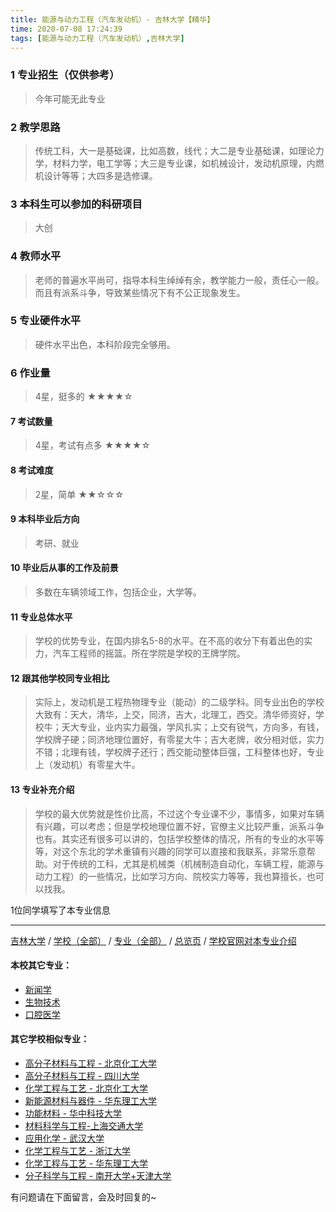 ```yaml
---
title: 能源与动力工程（汽车发动机）- 吉林大学【精华】
time: 2020-07-08 17:24:39
tags: [能源与动力工程（汽车发动机）,吉林大学]
---
```

### 1 专业招生（仅供参考）  
> 今年可能无此专业


### 2 教学思路
> 传统工科，大一是基础课，比如高数，线代；大二是专业基础课，如理论力学，材料力学，电工学等；大三是专业课，如机械设计，发动机原理，内燃机设计等等；大四多是选修课。


### 3 本科生可以参加的科研项目
>  大创


### 4 教师水平
> 老师的普遍水平尚可，指导本科生绰绰有余，教学能力一般，责任心一般。而且有派系斗争，导致某些情况下有不公正现象发生。


### 5 专业硬件水平
> 硬件水平出色，本科阶段完全够用。


### 6 作业量
>4星，挺多的
★★★★☆


#### 7 考试数量
>4星，考试有点多
★★★★☆


#### 8 考试难度
> 2星，简单
★★☆☆☆


#### 9 本科毕业后方向
> 考研、就业


#### 10 毕业后从事的工作及前景
> 多数在车辆领域工作，包括企业，大学等。


#### 11 专业总体水平
> 学校的优势专业，在国内排名5-8的水平。在不高的收分下有着出色的实力，汽车工程师的摇篮。所在学院是学校的王牌学院。


#### 12 跟其他学校同专业相比
> 实际上，发动机是工程热物理专业（能动）的二级学科。同专业出色的学校大致有：天大，清华，上交，同济，吉大，北理工，西交。清华师资好，学校牛；天大专业，业内实力最强，学风扎实；上交有锐气，方向多，有钱，学校牌子硬；同济地理位置好，有零星大牛；吉大老牌，收分相对低，实力不错；北理有钱，学校牌子还行；西交能动整体巨强，工科整体也好，专业上（发动机）有零星大牛。


#### 13 专业补充介绍
> 学校的最大优势就是性价比高，不过这个专业课不少，事情多，如果对车辆有兴趣，可以考虑；但是学校地理位置不好，官僚主义比较严重，派系斗争也有。其实还有很多可以讲的，包括学校整体的情况，所有的专业的水平等等，对这个东北的学术重镇有兴趣的同学可以直接和我联系，非常乐意帮助。对于传统的工科，尤其是机械类（机械制造自动化，车辆工程，能源与动力工程）的一些情况，比如学习方向、院校实力等等，我也算擅长，也可以找我。

1位同学填写了本专业信息
***
[吉林大学](https://univgo.github.io/2020/07/08/ae826c27bf7a) / [学校（全部）](https://univgo.github.io/2020/07/08/3efa6bcca419) / [专业（全部）](https://univgo.github.io/2020/07/08/2d4c6d3552c2) / [总览页](https://univgo.github.io/2020/07/08/445daeb4fa00) / [学校官网对本专业介绍](http://auto.jlu.edu.cn/%E4%BA%BA%E6%89%8D%E5%9F%B9%E5%85%BB/%E6%9C%AC%E7%A7%91%E7%94%9F%E5%9F%B9%E5%85%BB/%E8%83%BD%E6%BA%90%E4%B8%8E%E5%8A%A8%E5%8A%9B%E5%B7%A5%E7%A8%8B%EF%BC%88%E6%B1%BD%E8%BD%A6%E5%8F%91%E5%8A%A8%E6%9C%BA%EF%BC%89%E4%B8%93%E4%B8%9A/)
#### 本校其它专业：
- [新闻学](https://univgo.github.io/2020/07/08/1297f09fee45)
- [生物技术](https://univgo.github.io/2020/07/08/0d127698a8aa)
- [口腔医学](https://univgo.github.io/2020/07/08/7a83d0ecf99d)

#### 其它学校相似专业：
- [高分子材料与工程 - 北京化工大学](https://univgo.github.io/2020/07/08/077d326808ab)
- [高分子材料与工程 - 四川大学](https://univgo.github.io/2020/07/08/81f8ee185b5e )
- [化学工程与工艺 - 北京化工大学](https://univgo.github.io/2020/07/08/27057f73c283 )
- [新能源材料与器件 - 华东理工大学](https://univgo.github.io/2020/07/08/5c64dcf7f680)
- [功能材料 - 华中科技大学](https://univgo.github.io/2020/07/08/5fd0d99fa322)
- [材料科学与工程-上海交通大学](https://univgo.github.io/2020/07/08/f5e99e8fbc41)
- [应用化学 - 武汉大学](https://univgo.github.io/2020/07/08/111bbd38bb69)
- [化学工程与工艺 - 浙江大学](https://univgo.github.io/2020/07/08/089b04ed4213)
- [化学工程与工艺 - 华东理工大学](https://univgo.github.io/2020/07/08/01ff842a6f1f)
- [分子科学与工程 - 南开大学+天津大学](https://univgo.github.io/2020/07/08/ef2a80f7bcd1) 

有问题请在下面留言，会及时回复的~